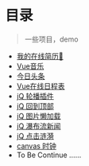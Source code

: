 # 目录

> 一些项目，demo

* [我的在线简历👻](http://jianghangxuan.coding.me/resumePage/resume-page/index)
* [Vue音乐](http://jianghangxuan.coding.me/music/vue-music/page)
* [今日头条](https://jaejiang.github.io/resume/今日头条/index)
* [Vue在线日程表](http://jianghangxuan.coding.me/todo/todos/page)
* [jQ 轮播插件](https://github.com/JaeJiang/resume/tree/master/slide)
* [jQ 回到顶部](https://jaejiang.github.io/resume/回到顶部/回到顶部)
* [jQ 图片懒加载](https://jaejiang.github.io/resume/图片懒加载/懒加载)
* [jQ 瀑布流新闻](https://jaejiang.github.io/resume/waterfall/waterfall)
* [jQ 点击涟漪](https://jaejiang.github.io/resume/ripple/btnWave)
* [canvas 时钟](https://jaejiang.github.io/resume/canvas/clock)
* To Be Continue …...